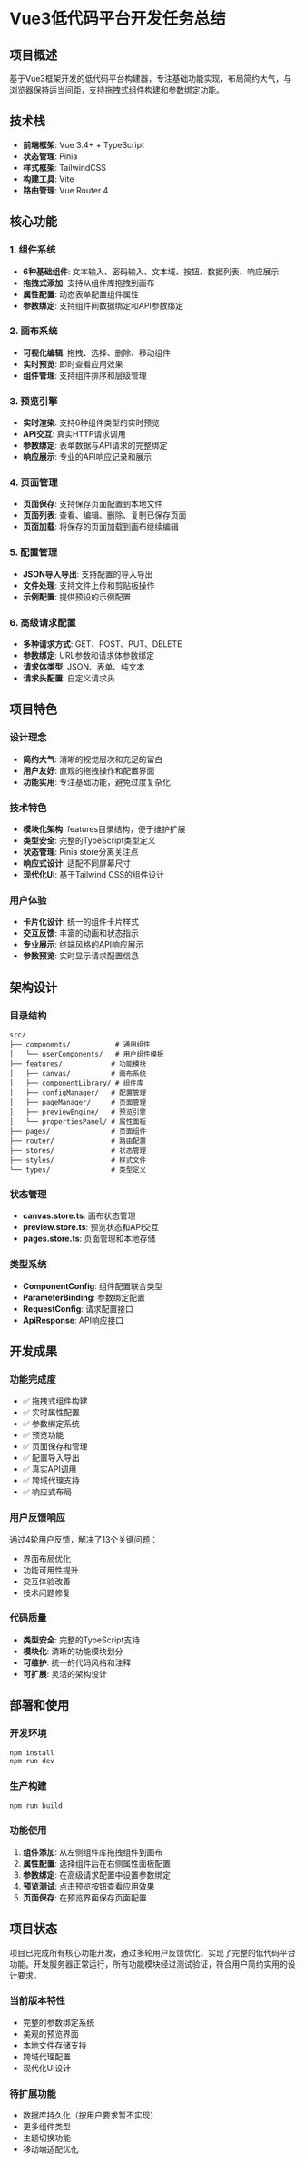 # Vue3低代码平台开发任务总结

## 项目概述
基于Vue3框架开发的低代码平台构建器，专注基础功能实现，布局简约大气，与浏览器保持适当间距，支持拖拽式组件构建和参数绑定功能。

## 技术栈
- **前端框架**: Vue 3.4+ + TypeScript
- **状态管理**: Pinia
- **样式框架**: TailwindCSS
- **构建工具**: Vite
- **路由管理**: Vue Router 4

## 核心功能

### 1. 组件系统
- **6种基础组件**: 文本输入、密码输入、文本域、按钮、数据列表、响应展示
- **拖拽式添加**: 支持从组件库拖拽到画布
- **属性配置**: 动态表单配置组件属性
- **参数绑定**: 支持组件间数据绑定和API参数绑定

### 2. 画布系统
- **可视化编辑**: 拖拽、选择、删除、移动组件
- **实时预览**: 即时查看应用效果
- **组件管理**: 支持组件排序和层级管理

### 3. 预览引擎
- **实时渲染**: 支持6种组件类型的实时预览
- **API交互**: 真实HTTP请求调用
- **参数绑定**: 表单数据与API请求的完整绑定
- **响应展示**: 专业的API响应记录和展示

### 4. 页面管理
- **页面保存**: 支持保存页面配置到本地文件
- **页面列表**: 查看、编辑、删除、复制已保存页面
- **页面加载**: 将保存的页面加载到画布继续编辑

### 5. 配置管理
- **JSON导入导出**: 支持配置的导入导出
- **文件处理**: 支持文件上传和剪贴板操作
- **示例配置**: 提供预设的示例配置

### 6. 高级请求配置
- **多种请求方式**: GET、POST、PUT、DELETE
- **参数绑定**: URL参数和请求体参数绑定
- **请求体类型**: JSON、表单、纯文本
- **请求头配置**: 自定义请求头

## 项目特色

### 设计理念
- **简约大气**: 清晰的视觉层次和充足的留白
- **用户友好**: 直观的拖拽操作和配置界面
- **功能实用**: 专注基础功能，避免过度复杂化

### 技术特色
- **模块化架构**: features目录结构，便于维护扩展
- **类型安全**: 完整的TypeScript类型定义
- **状态管理**: Pinia store分离关注点
- **响应式设计**: 适配不同屏幕尺寸
- **现代化UI**: 基于Tailwind CSS的组件设计

### 用户体验
- **卡片化设计**: 统一的组件卡片样式
- **交互反馈**: 丰富的动画和状态指示
- **专业展示**: 终端风格的API响应展示
- **参数预览**: 实时显示请求配置信息

## 架构设计

### 目录结构
```
src/
├── components/           # 通用组件
│   └── userComponents/   # 用户组件模板
├── features/            # 功能模块
│   ├── canvas/          # 画布系统
│   ├── componentLibrary/ # 组件库
│   ├── configManager/   # 配置管理
│   ├── pageManager/     # 页面管理
│   ├── previewEngine/   # 预览引擎
│   └── propertiesPanel/ # 属性面板
├── pages/               # 页面组件
├── router/              # 路由配置
├── stores/              # 状态管理
├── styles/              # 样式文件
└── types/               # 类型定义
```

### 状态管理
- **canvas.store.ts**: 画布状态管理
- **preview.store.ts**: 预览状态和API交互
- **pages.store.ts**: 页面管理和本地存储

### 类型系统
- **ComponentConfig**: 组件配置联合类型
- **ParameterBinding**: 参数绑定配置
- **RequestConfig**: 请求配置接口
- **ApiResponse**: API响应接口

## 开发成果

### 功能完成度
- ✅ 拖拽式组件构建
- ✅ 实时属性配置
- ✅ 参数绑定系统
- ✅ 预览功能
- ✅ 页面保存和管理
- ✅ 配置导入导出
- ✅ 真实API调用
- ✅ 跨域代理支持
- ✅ 响应式布局

### 用户反馈响应
通过4轮用户反馈，解决了13个关键问题：
- 界面布局优化
- 功能可用性提升
- 交互体验改善
- 技术问题修复

### 代码质量
- **类型安全**: 完整的TypeScript支持
- **模块化**: 清晰的功能模块划分
- **可维护**: 统一的代码风格和注释
- **可扩展**: 灵活的架构设计

## 部署和使用

### 开发环境
```bash
npm install
npm run dev
```

### 生产构建
```bash
npm run build
```

### 功能使用
1. **组件添加**: 从左侧组件库拖拽组件到画布
2. **属性配置**: 选择组件后在右侧属性面板配置
3. **参数绑定**: 在高级请求配置中设置参数绑定
4. **预览测试**: 点击预览按钮查看应用效果
5. **页面保存**: 在预览界面保存页面配置

## 项目状态
项目已完成所有核心功能开发，通过多轮用户反馈优化，实现了完整的低代码平台功能。开发服务器正常运行，所有功能模块经过测试验证，符合用户简约实用的设计要求。

### 当前版本特性
- 完整的参数绑定系统
- 美观的预览界面
- 本地文件存储支持
- 跨域代理配置
- 现代化UI设计

### 待扩展功能
- 数据库持久化（按用户要求暂不实现）
- 更多组件类型
- 主题切换功能
- 移动端适配优化 
